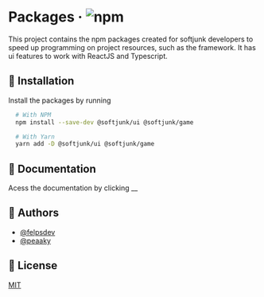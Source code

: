 # Packages · ![npm](https://img.shields.io/npm/v/@softjunk/game?style=for-the-badge)

This project contains the npm packages created for softjunk developers to speed up programming on project resources, such as the framework. It has ui features to work with ReactJS and Typescript.

## 🚀 Installation

Install the packages by running

```bash
  # With NPM
  npm install --save-dev @softjunk/ui @softjunk/game

  # With Yarn
  yarn add -D @softjunk/ui @softjunk/game
```

## 📒 Documentation

Acess the documentation by clicking \_\_

## 🔨 Authors

-   [@felpsdev](https://www.github.com/felpsdev)
-   [@peaaky](https://www.github.com/peaaky)

## 📃 License

[MIT](https://choosealicense.com/licenses/mit/)
